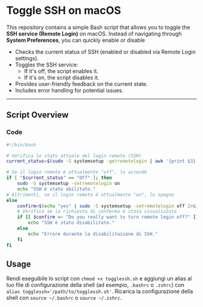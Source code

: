 # Toggle SSH on macOS

This repository contains a simple Bash script that allows you to toggle the **SSH service (Remote Login)** on macOS. Instead of navigating through **System Preferences**, you can quickly enable or disable

- Checks the current status of SSH (enabled or disabled via Remote Login settings).
- Toggles the SSH service:
  - If it's off, the script enables it.
  - If it's on, the script disables it.
- Provides user-friendly feedback on the current state.
- Includes error handling for potential issues.

---

## Script Overview

### Code

```bash
#!/bin/bash

# Verifica lo stato attuale del login remoto (SSH)
current_status=$(sudo -S systemsetup -getremotelogin | awk '{print $3}')

# Se il login remoto è attualmente "off", lo accende
if [ "$current_status" == "Off" ]; then
    sudo -S systemsetup -setremotelogin on
    echo "SSH è stato abilitato."
# Altrimenti, se il login remoto è attualmente "on", lo spegne
else
    confirm=$(echo "yes" | sudo -S systemsetup -setremotelogin off 2>&1)
    # Verifica se la richiesta di conferma è stata visualizzata
    if [[ $confirm =~ "Do you really want to turn remote login off?" ]]; then
        echo "SSH è stato disabilitato."
    else
        echo "Errore durante la disabilitazione di SSH."
    fi
fi
```

## Usage


Rendi eseguibile lo script con `chmod +x togglessh.sh` e aggiungi un alias al tuo file di configurazione della shell (ad esempio, `.bashrc` o `.zshrc`) con `alias togglessh='/path/to/togglessh.sh'`. Ricarica la configurazione della shell con `source ~/.bashrc` o `source ~/.zshrc`.

